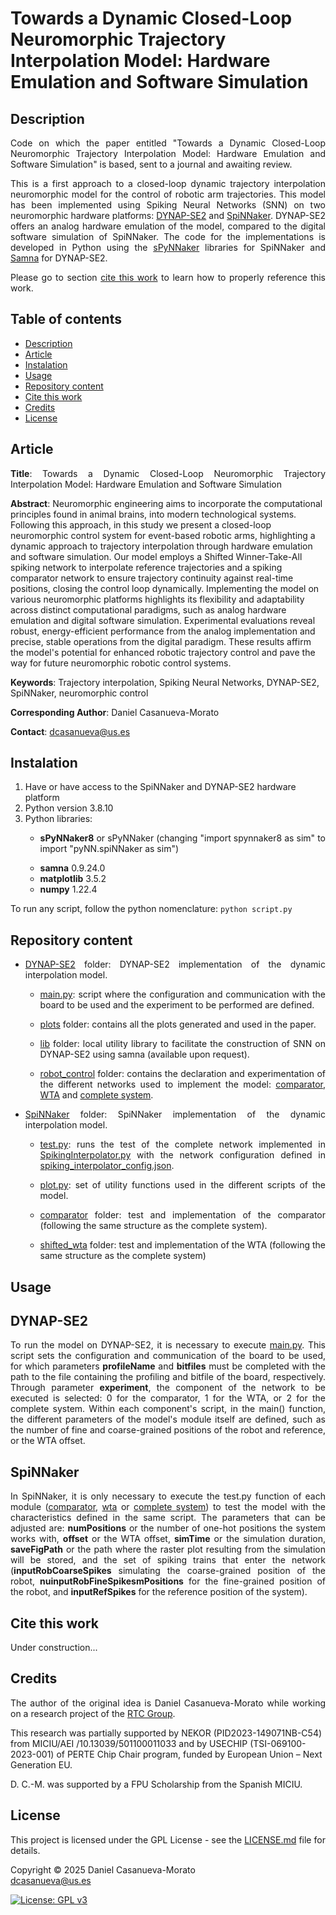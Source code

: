 # Towards a Dynamic Closed-Loop Neuromorphic Trajectory Interpolation Model: Hardware Emulation and Software Simulation

<h2 name="Description">Description</h2>
<p align="justify">
Code on which the paper entitled "Towards a Dynamic Closed-Loop Neuromorphic Trajectory Interpolation Model: Hardware Emulation and Software Simulation" is based, sent to a journal and awaiting review.
</p>
<p align="justify">
This is a first approach to a closed-loop dynamic trajectory interpolation neuromorphic model for the control of robotic arm trajectories. This model has been implemented using Spiking Neural Networks (SNN) on two neuromorphic hardware platforms: <a href="https://www.synsense.ai/products/neuromorphic-chip-dynap-se2/">DYNAP-SE2</a> and <a href="https://apt.cs.manchester.ac.uk/projects/SpiNNaker/">SpiNNaker</a>. DYNAP-SE2 offers an analog hardware emulation of the model, compared to the digital software simulation of SpiNNaker. The code for the implementations is developed in Python using the <a href="https://www.google.com/url?sa=t&rct=j&q=&esrc=s&source=web&cd=&cad=rja&uact=8&ved=2ahUKEwjaxOCWhrn3AhVL1BoKHVtQDvsQFnoECAkQAQ&url=https%3A%2F%2Fgithub.com%2FSpiNNakerManchester%2FsPyNNaker&usg=AOvVaw3e3TBMJ-08yBqtsKza_RiE">sPyNNaker</a> libraries for SpiNNaker and <a href="https://www.synsense.ai/products/samna/">Samna</a> for DYNAP-SE2.
</p>
<p align="justify">
Please go to section <a href="#CiteThisWork">cite this work</a> to learn how to properly reference this work.
</p>


<h2>Table of contents</h2>
<p align="justify">
<ul>
<li><a href="#Description">Description</a></li>
<li><a href="#Article">Article</a></li>
<li><a href="#Instalation">Instalation</a></li>
<li><a href="#Usage">Usage</a></li>
<li><a href="#RepositoryContent">Repository content</a></li>
<li><a href="#CiteThisWork">Cite this work</a></li>
<li><a href="#Credits">Credits</a></li>
<li><a href="#License">License</a></li>
</ul>
</p>


<h2 name="Article">Article</h2>
<p align="justify">
<strong>Title</strong>: Towards a Dynamic Closed-Loop Neuromorphic Trajectory Interpolation Model: Hardware Emulation and Software Simulation

<strong>Abstract</strong>: Neuromorphic engineering aims to incorporate the computational principles found in animal brains, into modern technological systems. Following this approach, in this study we present a closed-loop neuromorphic control system for event-based robotic arms, highlighting a dynamic approach to trajectory interpolation through hardware emulation and software simulation. Our model employs a Shifted Winner-Take-All spiking network to interpolate reference trajectories and a spiking comparator network to ensure trajectory continuity against real-time positions, closing the control loop dynamically. Implementing the model on various neuromorphic platforms highlights its flexibility and adaptability across distinct computational paradigms, such as analog hardware emulation and digital software simulation. Experimental evaluations reveal robust, energy-efficient performance from the analog implementation and precise, stable operations from the digital paradigm. These results affirm the model's potential for enhanced robotic trajectory control and pave the way for future neuromorphic robotic control systems.

<strong>Keywords</strong>: Trajectory interpolation, Spiking Neural Networks, DYNAP-SE2, SpiNNaker, neuromorphic control

<strong>Corresponding Author</strong>: Daniel Casanueva-Morato

<strong>Contact</strong>: dcasanueva@us.es
</p>


<h2 name="Instalation">Instalation</h2>
<p align="justify">
<ol>
	<li>Have or have access to the SpiNNaker and DYNAP-SE2 hardware platform</li>
	<li>Python version 3.8.10</li>
	<li>Python libraries:</li>
	<ul>
		<li><p align="justify"><strong>sPyNNaker8</strong> or sPyNNaker (changing "import spynnaker8 as sim" to import "pyNN.spiNNaker as sim")</p></li>
		<li><strong>samna</strong> 0.9.24.0</li>
		<li><strong>matplotlib</strong> 3.5.2</li>
		<li><strong>numpy</strong> 1.22.4</li>
	</ul>
</ol>
</p>
<p align="justify">
To run any script, follow the python nomenclature: <code>python script.py</code>
</p>


<h2 name="RepositoryContent">Repository content</h3>
<p align="justify">
<ul>
	<li><p align="justify"><a href="DYNAP-SE2/">DYNAP-SE2</a> folder: DYNAP-SE2 implementation of the dynamic interpolation model.</p></li>
		<ul>
			<li><p align="justify"><a href="DYNAP-SE2/main.py">main.py</a>: script where the configuration and communication with the board to be used and the experiment to be performed are defined.</p></li>
			<li><p align="justify"><a href="DYNAP-SE2/plots/">plots</a> folder: contains all the plots generated and used in the paper.</p></li>
			<li><p align="justify"><a href="DYNAP-SE2/lib/">lib</a> folder: local utility library to facilitate the construction of SNN on DYNAP-SE2 using samna (available upon request).</p></li>
			<li><p align="justify"><a href="DYNAP-SE2/robot_control/">robot_control</a> folder: contains the declaration and experimentation of the different networks used to implement the model: <a href="DYNAP-SE2/robot_control/comparator.py">comparator</a>, <a href="DYNAP-SE2/robot_control/wta_shifted_4joints.py">WTA</a> and <a href="DYNAP-SE2/robot_control/robot_control_separate_inputs.py">complete system</a>.</p></li>
		</ul>
	<li><p align="justify"><a href="SpiNNaker/">SpiNNaker</a> folder: SpiNNaker implementation of the dynamic interpolation model.</p></li>
		<ul>
			<li><p align="justify"><a href="SpiNNaker/test.py">test.py</a>: runs the test of the complete network implemented in <a href="SpiNNaker/SpikingInterpolator.py">SpikingInterpolator.py</a> with the network configuration defined in <a href="SpiNNaker/spiking_interpolator_config.json">spiking_interpolator_config.json</a>.</p></li>
			<li><p align="justify"><a href="SpiNNaker/plot.py">plot.py</a>: set of utility functions used in the different scripts of the model.</p></li>
			<li><p align="justify"><a href="SpiNNaker/comparator/">comparator</a> folder: test and implementation of the comparator (following the same structure as the complete system).</p></li>
			<li><p align="justify"><a href="SpiNNaker/shifted_wta/">shifted_wta</a> folder: test and implementation of the WTA (following the same structure as the complete system)</p></li>
		</ul>
</ul>
</p>


<h2 name="Usage">Usage</h2>
<h2 name="UsageDYNAP-SE2">DYNAP-SE2</h2>
<p align="justify">
To run the model on DYNAP-SE2, it is necessary to execute <a href="DYNAP-SE2/main.py">main.py</a>. This script sets the configuration and communication of the board to be used, for which parameters <strong>profileName</strong> and <strong>bitfiles</strong> must be completed with the path to the file containing the profiling and bitfile of the board, respectively. Through parameter <strong>experiment</strong>, the component of the network to be executed is selected: 0 for the comparator, 1 for the WTA, or 2 for the complete system. Within each component's script, in the main() function, the different parameters of the model's module itself are defined, such as the number of fine and coarse-grained positions of the robot and reference, or the WTA offset.
</p>
<h2 name="UsageSpiNNaker">SpiNNaker</h2>
<p align="justify">
In SpiNNaker, it is only necessary to execute the test.py function of each module (<a href=SpiNNaker/comparator/test.py">comparator</a>, <a href="SpiNNaker/shifted_wta/test.py">wta</a> or <a href="SpiNNaker/test.py">complete system</a>) to test the model with the characteristics defined in the same script. The parameters that can be adjusted are: <strong>numPositions</strong> or the number of one-hot positions the system works with, <strong>offset</strong> or the WTA offset, <strong>simTime</strong> or the simulation duration, <strong>saveFigPath</strong> or the path where the raster plot resulting from the simulation will be stored, and the set of spiking trains that enter the network (<strong>inputRobCoarseSpikes</strong> simulating the coarse-grained position of the robot, <strong>nuinputRobFineSpikesmPositions</strong> for the fine-grained position of the robot, and <strong>inputRefSpikes</strong> for the reference position of the system).
</p>


<h2 name="CiteThisWork">Cite this work</h2>
<p align="justify">
Under construction...
</p>


<h2 name="Credits">Credits</h2>
<p align="justify">
The author of the original idea is Daniel Casanueva-Morato while working on a research project of the <a href="http://www.rtc.us.es/">RTC Group</a>.

This research was partially supported by NEKOR (PID2023-149071NB-C54) from MICIU/AEI /10.13039/501100011033 and by USECHIP (TSI-069100-2023-001) of PERTE Chip Chair program, funded by European Union – Next Generation EU. 

D. C.-M. was supported by a FPU Scholarship from the Spanish MICIU.
</p>


<h2 name="License">License</h2>
<p align="justify">
This project is licensed under the GPL License - see the <a href="https://github.com/dancasmor/Towards-Dynamic-Closed-Loop-Neuromorphic-Trajectory-Interpolation-Model/blob/main/LICENSE">LICENSE.md</a> file for details.
</p>
<p align="justify">
Copyright © 2025 Daniel Casanueva-Morato<br>  
<a href="mailto:dcasanueva@us.es">dcasanueva@us.es</a>
</p>

[![License: GPL v3](https://img.shields.io/badge/License-GPL%20v3-blue.svg)](http://www.gnu.org/licenses/gpl-3.0)
